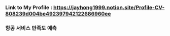 ### Link to My Profile : https://jayhong1999.notion.site/Profile-CV-808239d004be492397942122686960ee

### 항공 서비스 만족도 예측 